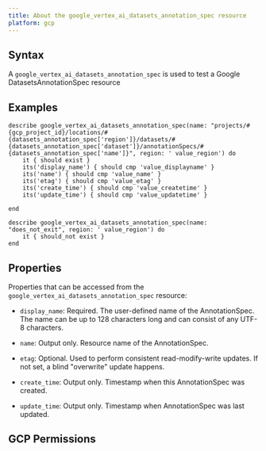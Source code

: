 ```yaml
---
title: About the google_vertex_ai_datasets_annotation_spec resource
platform: gcp
---
```


## Syntax
A `google_vertex_ai_datasets_annotation_spec` is used to test a Google DatasetsAnnotationSpec resource

## Examples
```
describe google_vertex_ai_datasets_annotation_spec(name: "projects/#{gcp_project_id}/locations/#{datasets_annotation_spec['region']}/datasets/#{datasets_annotation_spec['dataset']}/annotationSpecs/#{datasets_annotation_spec['name']}", region: ' value_region') do
	it { should exist }
	its('display_name') { should cmp 'value_displayname' }
	its('name') { should cmp 'value_name' }
	its('etag') { should cmp 'value_etag' }
	its('create_time') { should cmp 'value_createtime' }
	its('update_time') { should cmp 'value_updatetime' }

end

describe google_vertex_ai_datasets_annotation_spec(name: "does_not_exit", region: ' value_region') do
	it { should_not exist }
end
```

## Properties
Properties that can be accessed from the `google_vertex_ai_datasets_annotation_spec` resource:


  * `display_name`: Required. The user-defined name of the AnnotationSpec. The name can be up to 128 characters long and can consist of any UTF-8 characters.

  * `name`: Output only. Resource name of the AnnotationSpec.

  * `etag`: Optional. Used to perform consistent read-modify-write updates. If not set, a blind "overwrite" update happens.

  * `create_time`: Output only. Timestamp when this AnnotationSpec was created.

  * `update_time`: Output only. Timestamp when AnnotationSpec was last updated.


## GCP Permissions
